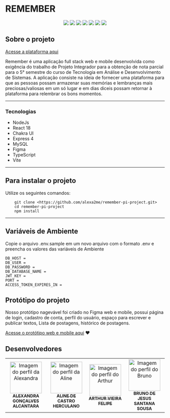 
# REMEMBER

<p align="center">

  <img src="https://img.shields.io/badge/Node.js-43853D?style=&logo=node-dot-js&logoColor=white" />
  <img src="https://img.shields.io/badge/Express.js-000000?style=&logo=express&logoColor=white" />
  <img src="https://img.shields.io/badge/MySQL-00000F?style=&logo=mysql&logoColor=white" />
  <img src="https://img.shields.io/badge/JavaScript-F7DF1E?style=&logo=javascript&logoColor=black&link=https://developer.mozilla.org/pt-BR/docs/Web/JavaScript" />
  <img src="https://img.shields.io/badge/React-20232A?style=&logo=react&logoColor=61DAFB&link=https://reactjs.org" />
  <img src= "https://img.shields.io/badge/Chakra--UI-319795?style=&logo=chakra-ui&logoColor=white&link=https://chakra-ui.com" />
 <img src= "https://img.shields.io/badge/Figma-F24E1E?style=&logo=figma&logoColor=white&link=https://figma.com" />

## Sobre o projeto

[Acesse a plataforma aqui](https://remember-pi-project-front.vercel.app/)

Remember é uma aplicação full stack web e mobile desenvolvida como exigência do trabalho
de Projeto Integrador para a obtenção de nota parcial para o 5° semestre do curso de
Tecnologia em Análise e Desenvolvimento de Sistemas.
A aplicação consiste na ideia de fornecer uma plataforma para que as pessoas
possam armazenar suas memórias e lembranças mais preciosas/valiosas em um só lugar e em
dias diceis possam retornar à plataforma para relembrar os bons momentos.

---

### Tecnologias

- NodeJs
- React 18
- Chakra UI
- Express 4
- MySQL
- Figma
- TypeScript
- Vite
---

## Para instalar o projeto

Utilize os seguintes comandos:

```
    git clone <https://github.com/alexa2me/remember-pi-project.git>
    cd remember-pi-project
    npm install
```

---

## Variáveis de Ambiente

Copie o arquivo .env.sample em um novo arquivo com o formato .env e
preencha os valores das variáveis de Ambiente

    DB_HOST =
    DB_USER =
    DB_PASSWORD = 
    DB_DATABASE_NAME =
    JWT_KEY =
    PORT =
    ACCESS_TOKEN_EXPIRES_IN =

## Protótipo do projeto

Nosso protótipo nagevável foi criado no Figma web e mobile, possui página de login, cadastro de conta, perfil do usuário, espaço para escrever e publicar textos, Lista de postagens, histórico de postagens.

   [Acesse o protótipo web e mobile aqui](https://urx1.com/vxBRi) ❤

## Desenvolvedores

<table>
<tr>
    <td align="center"><a href="https://github.com/alexa2me">
    <img src="https://avatars.githubusercontent.com/u/63327969?s=460&v=4" width="100px" alt="Imagem do perfil da Alexandra"/>
    <br />
      <sub><b>ALEXANDRA GONÇALVES ALCANTARA</b></sub></td>
    <td align="center"><a href="https://github.com/aline-herculano90">
    <img src="https://avatars.githubusercontent.com/u/139929931?s=460&v=4"  width="100px" alt="Imagem do perfil da Aline"/>
    <br />
    <sub><b>ALINE DE CASTRO HERCULANO</b></sub></td>
    <td align="center"><a href="https://github.com/ArthurVFelipe">
    <img src="https://avatars.githubusercontent.com/u/70910412?s=400&u=ccf9003b6bfd3ce4f0dee9c2bf9e9e9f7557a2b9&v=4" width="100px" alt="Imagem do perfil do Arthur"/>
    <br />
    <sub><b>ARTHUR VIEIRA FELIPE</b></sub></td>
    <td align="center"><a href="https://github.com/bruno-jssousa">
    <img src="https://avatars.githubusercontent.com/u/93731762?v=4" width="100px" alt="Imagem do perfil do Bruno"/>
    <br />
    <sub><b>BRUNO DE JESUS SANTANA SOUSA</b></sub></td>
</tr>
</table>